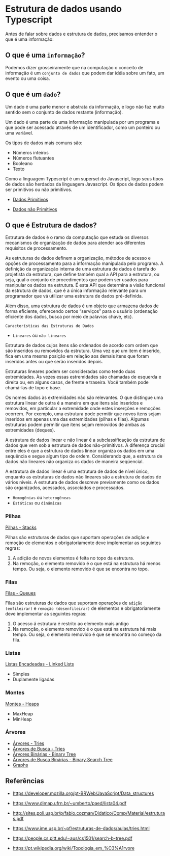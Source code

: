 # Estrutura de dados usando Typescript

Antes de falar sobre dados e estrutura de dados, precisamos entender o que é uma informação:

## O que é uma `informação`?

Podemos dizer grosseiramente que na computação o conceito de informação é um `conjunto de dados` que podem dar idéia sobre um fato, um evento ou uma coisa.

## O que é um `dado`?

Um dado é uma parte menor e abstrata da informação, e logo não faz muito sentido sem o conjunto de dados restante (informação).

Um dado é uma parte de uma informação manipulada por um programa e que pode ser acessado através de um identificador, como um ponteiro ou uma variável.

Os tipos de dados mais comuns são:

- Números inteiros
- Números flutuantes
- Booleano
- Texto

Como a linguagem Typescript é um superset do Javascript, logo seus tipos de dados são herdados da linguagem Javascript. Os tipos de dados podem ser primitivos ou não primitivos.

- [Dados Primitivos](DadosPrimitivos.html)

- [Dados não Primitivos](DadosnaoPrimitivos.html)


## O que é Estrutura de dados?

Estrutura de dados é o ramo da computação que estuda os diversos mecanismos de organização de dados para atender aos diferentes requisitos de processamento.

As estruturas de dados definem a organização, métodos de acesso e opções de processamento para a informação manipulada pelo programa. A definição da organização interna de uma estrutura de dados é tarefa do projetista da estrutura, que define também qual a API para a estrutura, ou seja, qual o conjunto de procedimentos que podem ser usados para manipular os dados na estrutura. É esta API que determina a visão funcional da estrutura de dados, que é a única informação relevante para um programador que vá utilizar uma estrutura de dados pré-definida.

Além disso, uma estrutura de dados é um objeto que armazena dados de forma eficiente, oferecendo certos “serviços” para o usuário (ordenação eficiente dos dados, busca por meio de palavras chave, etc).

`Características das Estruturas de Dados`

- `Lineares` ou `não lineares`

Estrutura de dados cujos itens são ordenados de acordo com ordem que são inseridos ou removidos da estrutura. Uma vez que um item é inserido, fica em uma mesma posição em relação aos demais itens que foram inseridos antes ou que serão inseridos depois.

Estruturas lineares podem ser consideradas como tendo duas extremidades. Às vezes essas estremidades são chamadas de esquerda e direita ou, em alguns casos, de frente e traseira. Você também pode chamá-las de topo e base. 

Os nomes dados às extremidades não são relevantes. O que distingue uma estrutura linear de outra é a maneira em que itens são inseridos e removidos, em particular a extremidade onde estes inserções e remoções ocorrem. Por exemplo, uma estrutura pode permitir que novos itens sejam inseridos em apenas uma das extremidades (pilhas e filas). Algumas estruturas podem permitir que itens sejam removidos de ambas as extremidades (deques).

A estrutura de dados linear e não linear é a subclassificação da estrutura de dados que vem sob a estrutura de dados não-primitivos. A diferença crucial entre eles é que a estrutura de dados linear organiza os dados em uma sequência e segue algum tipo de ordem. Considerando que, a estrutura de dados não lineares não organiza os dados de maneira seqüencial.

A estrutura de dados linear é uma estrutura de dados de nível único, enquanto as estruturas de dados não lineares são a estrutura de dados de vários níveis. A estrutura de dados descreve previamente como os dados são organizados, acessados, associados e processados.

- `Homogênias` ou `heterogêneas`
- `Estáticas` ou `dinâmicas`

### Pilhas

[Pilhas - Stacks](Pilhas.html)

Pilhas são estruturas de dados que suportam operações de adição e remoção de elementos e obrigatoriamente deve implementar as seguintes regras:  

1. A adição de novos elementos é feita no topo da estrutura.
2. Na remoção, o elemento removido é o que está na estrutura há menos tempo. Ou seja, o elemento removido é que se encontra no topo.

### Filas

[Filas - Queues](Filas.html)

Filas são estruturas de dados que suportam operações de `adição (enfileirar)` e `remoção (desenfileirar)` de elementos e obrigatoriamente deve implementar as seguintes regras:  

1. O acesso á estrutura é restrito ao elemento mais antigo
2. Na remoção, o elemento removido é o que está na estrutura há mais tempo. Ou seja, o elemento removido é que se encontra no começo da fila.

### Listas

[Listas Encadeadas - Linked Lists](ListasEncadeadas.html)

- Simples
- Duplamente ligadas

### Montes

[Montes - Heaps](ListasEncadeadas.html)

- MaxHeap
- MinHeap

### Árvores

- [Árvores - Tries](Arvores.html)
- [Árvores de Busca - Tries](ArvoredePrefixos.html)
- [Árvores Binárias - Binary Tree](Arvores.html)
- [Árvores de Busca Binárias - Binary Search Tree](Arvores.html)
- [Graphs](ListasEncadeadas.html)


## Referências

- https://developer.mozilla.org/pt-BRWeb/JavaScript/Data_structures

- https://www.dimap.ufrn.br/~umberto/paed/lista04.pdf

- http://sites.poli.usp.br/p/fabio.cozman/Didatico/Comp/Material/estruturas.pdf

- https://www.ime.usp.br/~pf/estruturas-de-dados/aulas/tries.html

- https://people.cs.pitt.edu/~aus/cs1501/search-b-tree.pdf

- https://pt.wikipedia.org/wiki/Topologia_em_%C3%A1rvore